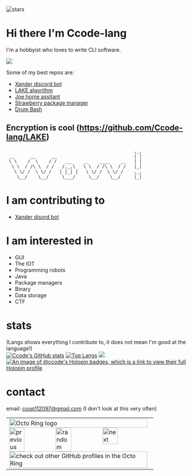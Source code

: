<img src="https://img.shields.io/github/stars/Ccode-lang?label=Stars" alt="stars">

# Hi there I'm Ccode-lang
I'm a hobbyist who loves to write CLI software.  

![](https://discord.c99.nl/widget/theme-2/837119081790046228.png)  

Some of my best repos are:  
* [Xander discord bot](https://github.com/Ccode-lang/xander)
* [LAKE algorithm](https://github.com/Ccode-lang/LAKE)
* [Joe home assitant](https://github.com/Ccode-lang/joe)
* [Strawberry package manager](https://github.com/Ccode-lang/strawberry)
* [Drum Bash](https://github.com/Ccode-lang/drumbash)


## Encryption is cool (https://github.com/Ccode-lang/LAKE)

```
                                                ,_,
 __      __      __                             | |
 \ \    /  \    / /   ___    __    ____    __   | |
  \ \  / /\ \  / /   /,_,\   \ \  / /\ \  / /   |_|
   \ \/ /  \ \/ /   | |_| |   \ \/ /  \ \/ /    ,_,
    \__/    \__/     \___/     \__/    \__/     |_|
```


# I am contributing to
* [Xander disord bot](https://github.com/Ccode-lang/xander)

# I am interested in
* GUI
* The IOT
* Programming robots
* Java
* Package managers
* Binary
* Data storage
* CTF
# stats 
(Langs shows everything I contribute to, it does not mean I'm good at the language!)  
[![Ccode's GitHub stats](https://github-readme-stats.vercel.app/api?username=Ccode-lang)](https://github.com/anuraghazra/github-readme-stats)
[![Top Langs](https://github-readme-stats.vercel.app/api/top-langs/?username=Ccode-lang)](https://github.com/anuraghazra/github-readme-stats)
<img src="https://github-profile-trophy.vercel.app/?username=Ccode-lang&theme=juicyfresh&no-bg=true" />
[![An image of @ccode's Holopin badges, which is a link to view their full Holopin profile](https://holopin.me/ccode)](https://holopin.io/@ccode)



# contact
email: coop112097@gmail.com (I don't look at this very often)  


<table><tbody><tr><td><a href="https://octo-ring.com/"><img src="https://octo-ring.com/static/img/widget/top.png" width="99%" alt="Octo Ring logo" align="top"></a><br><a href="https://octo-ring.com/p/Ccode-lang/prev"><img src="https://octo-ring.com/static/img/widget/prev.png" width="33%" alt="previous" align="top" title="previous profile"></a><a href="https://octo-ring.com/p/Ccode-lang/random"><img src="https://octo-ring.com/static/img/widget/random.png" width="33%" alt="random" align="top" title="random profile"></a><a href="https://octo-ring.com/p/Ccode-lang/next"><img src="https://octo-ring.com/static/img/widget/next.png" width="33%" alt="next" align="top" title="next profile"></a><br><a href="https://octo-ring.com/"><img src="https://octo-ring.com/static/img/widget/bottom.png" width="99%" alt="check out other GitHub profiles in the Octo Ring" align="top"></a></td></tr></tbody></table>
